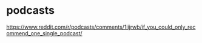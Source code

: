 # podcasts

https://www.reddit.com/r/podcasts/comments/1iijrwb/if_you_could_only_recommend_one_single_podcast/
